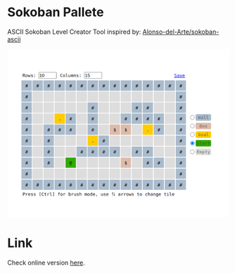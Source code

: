 # Sokoban Pallete
ASCII Sokoban Level Creator Tool inspired by: [Alonso-del-Arte/sokoban-ascii](https://github.com/Alonso-del-Arte/sokoban-ascii)

![img/screenshot.png](img/screenshot.png)

# Link

Check online version [here](https://kkurczewski.github.io/sokoban-pallete/src/index.html).